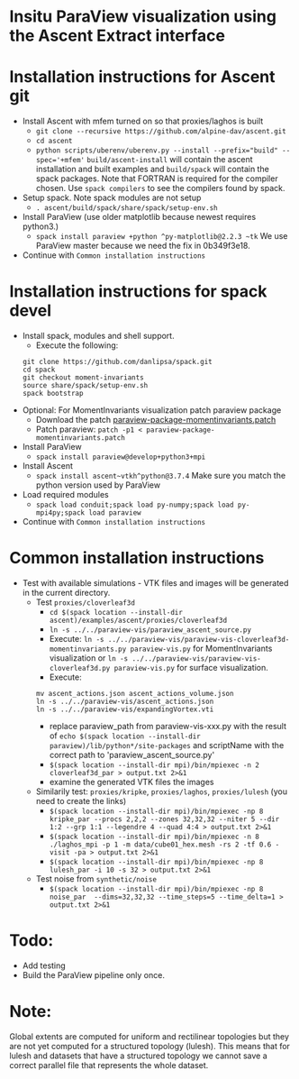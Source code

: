 Insitu ParaView visualization using the Ascent Extract interface
================================================================

# Installation instructions for Ascent git
* Install Ascent with mfem turned on so that proxies/laghos is built
   - `git clone --recursive https://github.com/alpine-dav/ascent.git`
   - `cd ascent`
   - `python scripts/uberenv/uberenv.py --install --prefix="build" --spec='+mfem'`
       `build/ascent-install` will contain the ascent installation and built examples
       and `build/spack` will contain the spack packages.
     Note that FORTRAN is required for the compiler chosen. Use `spack compilers`
     to see the compilers found by spack.
* Setup spack. Note spack modules are not setup
   - `. ascent/build/spack/share/spack/setup-env.sh`
* Install ParaView (use older matplotlib because newest requires python3.)
   - `spack install paraview +python ^py-matplotlib@2.2.3 ~tk`
      We use ParaView master because we need the fix in 0b349f3e18.
* Continue with `Common installation instructions`

# Installation instructions for spack devel
* Install spack, modules and shell support.
  - Execute the following:  
  ```
  git clone https://github.com/danlipsa/spack.git  
  cd spack  
  git checkout moment-invariants  
  source share/spack/setup-env.sh  
  spack bootstrap
  ```
* Optional: For MomentInvariants visualization patch paraview package
  - Download the patch [paraview-package-momentinvariants.patch](paraview-package-momentinvariants.patch)
  - Patch paraview: `patch -p1 < paraview-package-momentinvariants.patch`
* Install ParaView
  - `spack install paraview@develop+python3+mpi`
* Install Ascent
  - `spack install ascent~vtkh^python@3.7.4`
     Make sure you match the python version used by ParaView
* Load required modules
  - `spack load conduit;spack load py-numpy;spack load py-mpi4py;spack load paraview`
* Continue with `Common installation instructions`

# Common installation instructions
* Test with available simulations - VTK files and images will be generated in the current directory.
   - Test `proxies/cloverleaf3d`
     - `cd $(spack location --install-dir ascent)/examples/ascent/proxies/cloverleaf3d`
     - `ln -s ../../paraview-vis/paraview_ascent_source.py`
     - Execute: `ln -s ../../paraview-vis/paraview-vis-cloverleaf3d-momentinvariants.py paraview-vis.py`
     for MomentInvariants visualization or `ln -s ../../paraview-vis/paraview-vis-cloverleaf3d.py paraview-vis.py`
     for surface visualization.
     - Execute:
     ```
     mv ascent_actions.json ascent_actions_volume.json  
     ln -s ../../paraview-vis/ascent_actions.json  
     ln -s ../../paraview-vis/expandingVortex.vti  
     ```
     - replace paraview_path from paraview-vis-xxx.py
         with the result of `echo $(spack location --install-dir paraview)/lib/python*/site-packages` and
         scriptName with the correct path to 'paraview_ascent_source.py'
     - `$(spack location --install-dir mpi)/bin/mpiexec -n 2 cloverleaf3d_par > output.txt 2>&1`
     - examine the generated VTK files the images
   - Similarily test: `proxies/kripke`, `proxies/laghos`, `proxies/lulesh` (you need to create the links)
     - `$(spack location --install-dir mpi)/bin/mpiexec -np 8 kripke_par --procs 2,2,2 --zones 32,32,32 --niter 5 --dir 1:2 --grp 1:1 --legendre 4 --quad 4:4 > output.txt 2>&1`
     - `$(spack location --install-dir mpi)/bin/mpiexec -n 8 ./laghos_mpi -p 1 -m data/cube01_hex.mesh -rs 2 -tf 0.6 -visit -pa > output.txt 2>&1`
     - `$(spack location --install-dir mpi)/bin/mpiexec -np 8 lulesh_par -i 10 -s 32 > output.txt 2>&1`
   - Test noise from `synthetic/noise`
     - `$(spack location --install-dir mpi)/bin/mpiexec -np 8 noise_par  --dims=32,32,32 --time_steps=5 --time_delta=1 > output.txt 2>&1`

# Todo:
* Add testing
* Build the ParaView pipeline only once.

# Note:
Global extents are computed for uniform and rectilinear topologies but
they are not yet computed for a structured topology (lulesh). This
means that for lulesh and datasets that have a structured topology we
cannot save a correct parallel file that represents the whole dataset.
